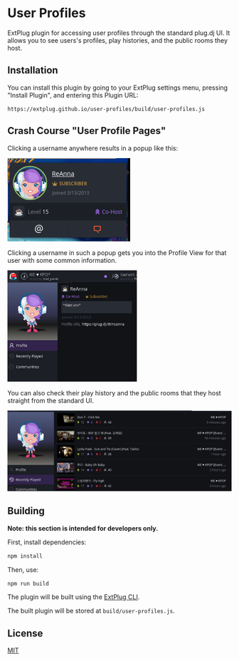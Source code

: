 User Profiles
=============

ExtPlug plugin for accessing user profiles through the standard plug.dj UI. It
allows you to see users's profiles, play histories, and the public rooms they
host.

## Installation

You can install this plugin by going to your ExtPlug settings menu, pressing "Install Plugin",
and entering this Plugin URL:

```
https://extplug.github.io/user-profiles/build/user-profiles.js
```

## Crash Course "User Profile Pages"

Clicking a username anywhere results in a popup like this:

![Profile Link](./img/profile-link.png)

Clicking a username in such a popup gets you into the Profile View for that
user with some common information.

[![Profile Meta](./img/small-profile.png)](./img/profile.png)

You can also check their play history and the public rooms that they host
straight from the standard UI.

[![Profile History](./img/small-history.png)](./img/history.png)

## Building

**Note: this section is intended for developers only.**

First, install dependencies:

```bash
npm install
```

Then, use:

```bash
npm run build
```

The plugin will be built using the [ExtPlug CLI](https://github.com/extplug/extplug-cli).

The built plugin will be stored at `build/user-profiles.js`.

## License

[MIT](./LICENSE)
